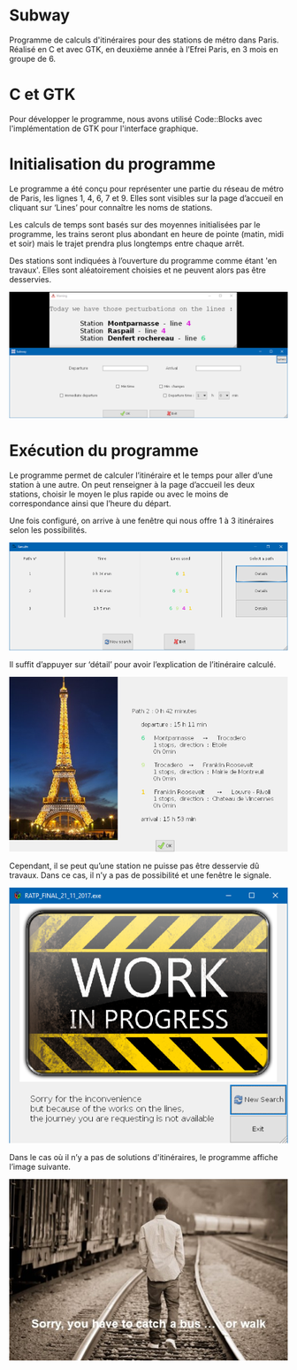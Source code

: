 # Subway
Programme de calculs d'itinéraires pour des stations de métro dans Paris. Réalisé en C et avec GTK, en deuxième année à l’Efrei Paris, en 3 mois en groupe de 6.

# C et GTK
Pour développer le programme, nous avons utilisé Code::Blocks avec l'implémentation de GTK pour l'interface graphique.

# Initialisation du programme
Le programme a été conçu pour représenter une partie du réseau de métro de Paris, les lignes 1, 4, 6, 7 et 9. Elles sont visibles sur la page d’accueil en cliquant sur ‘Lines’ pour connaître les noms de stations. 

Les calculs de temps sont basés sur des moyennes initialisées par le programme, les trains seront plus abondant en heure de pointe (matin, midi et soir) mais le trajet prendra plus longtemps entre chaque arrêt. 

Des stations sont indiquées à l’ouverture du programme comme étant 'en travaux'. Elles sont aléatoirement choisies et ne peuvent alors pas être desservies. 

![page d accueil]( https://github.com/CelineCornet/Subway/blob/master/images/01.png)

# Exécution du programme
Le programme permet de calculer l’itinéraire et le temps pour aller d’une station à une autre. On peut renseigner à la page d’accueil les deux stations, choisir le moyen le plus rapide ou avec le moins de correspondance ainsi que l’heure du départ.

Une fois configuré, on arrive à une fenêtre qui nous offre 1 à 3 itinéraires selon les possibilités. 

![]( https://github.com/CelineCornet/Subway/blob/master/images/02.png)

Il suffit d’appuyer sur ‘détail’ pour avoir l’explication de l’itinéraire calculé.

![]( https://github.com/CelineCornet/Subway/blob/master/images/03.png)

Cependant, il se peut qu’une station ne puisse pas être desservie dû travaux. Dans ce cas, il n’y a pas de possibilité et une fenêtre le signale.

![travaux]( https://github.com/CelineCornet/Subway/blob/master/images/04.png)

Dans le cas où il n’y a pas de solutions d'itinéraires, le programme affiche l’image suivante.

![pas de cas possible]( https://github.com/CelineCornet/Subway/blob/master/loney2.jpg)

